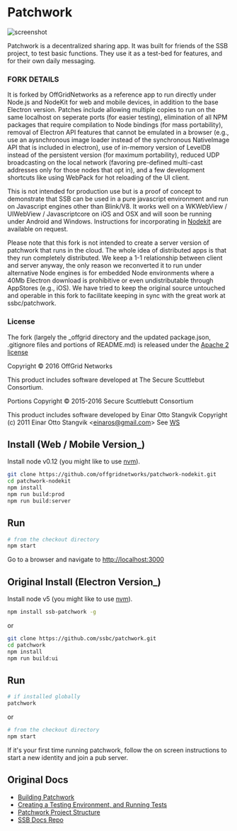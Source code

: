 # Patchwork

![screenshot](./screenshot.png)

Patchwork is a decentralized sharing app.
It was built for friends of the SSB project, to test basic functions.
They use it as a test-bed for features, and for their own daily messaging.

### FORK DETAILS 

It is forked by OffGridNetworks as a reference app to run directly under Node.js and NodeKit for web and mobile devices,
in addition to the base Electron version.  Patches include allowing multiple copies to run on the same localhost on seperate
ports (for easier testing), elimination of all NPM packages that require compilation to Node bindings (for mass portability),
removal of Electron API features that cannot be emulated in a browser (e.g., use an aysnchronous image loader instead of the 
synchronous NativeImage API that is included in electron), use of in-memory version of LevelDB instead of the persistent version (for maximum portability), reduced UDP broadcasting on
the local network (favoring pre-defined multi-cast addresses only for those nodes that opt in), and a few development shortcuts like using WebPack for hot reloading of the UI client.

This is not intended for production use but is a proof of concept to demonstrate that SSB can be used in a pure javascript environment
and run on Javascript engines other than Blink/V8.  It works well on a WKWebView / UIWebView / Javascriptcore on iOS and OSX and 
will soon be running under Android and Windows.   Instructions for incorporating in [Nodekit](http://nodekit.io) are available
on request.

Please note that this fork is not intended to create a server version of patchwork that runs in the cloud.  The whole idea
of distributed apps is that they run completely distributed.  We keep a 1-1 relationship between client and server anyway, the 
only reason we reconverted it to run under alternative Node engines is for embedded Node environments where a 40Mb Electron download is prohibitive 
or even undistributable through AppStores (e.g., iOS).   We have tried to keep the original source untouched and operable in this fork
to facilitate keeping in sync with the great work at ssbc/patchwork.

### License

The fork (largely the _offgrid directory and the updated package.json, .gitignore files and portions of README.md) is released under the [Apache 2 license](./LICENSE)

Copyright © 2016 OffGrid Networks

This product includes software developed at
The Secure Scuttlebut Consortium. 

Portions Copyright © 2015-2016 Secure Scuttlebutt Consortium

This product includes software developed by Einar Otto Stangvik
Copyright (c) 2011 Einar Otto Stangvik &lt;einaros@gmail.com&gt;
See [WS](./_offgrid/server/lib/ws/README.md)

## Install (Web / Mobile Version_)

Install node v0.12 (you might like to use [nvm](https://github.com/creationix/nvm)).

```bash
git clone https://github.com/offgridnetworks/patchwork-nodekit.git
cd patchwork-nodekit
npm install
npm run build:prod
npm run build:server
```

## Run

```bash
# from the checkout directory
npm start
```

Go to a browser and navigate to [http://localhost:3000](http://localhost:3000)


## Original Install (Electron Version_)

Install node v5 (you might like to use [nvm](https://github.com/creationix/nvm)).

``` bash
npm install ssb-patchwork -g
```

or

```bash
git clone https://github.com/ssbc/patchwork.git
cd patchwork
npm install
npm run build:ui
```

## Run

```bash
# if installed globally
patchwork
```

or

```bash
# from the checkout directory
npm start
```

If it's your first time running patchwork,
follow the on screen instructions to start a new identity
and join a pub server.


## Original Docs

- [Building Patchwork](./docs/BUILDING.md)
- [Creating a Testing Environment, and Running Tests](./docs/TESTING.md)
- [Patchwork Project Structure](./docs/PROJECT-STRUCTURE.md)
- [SSB Docs Repo](https://github.com/ssbc/docs)
